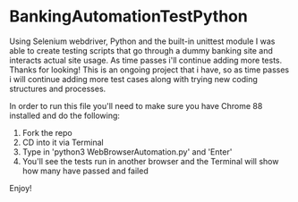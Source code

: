 # BankingAutomationTestPython
Using Selenium webdriver, Python and the built-in unittest module I was able to create testing scripts that go through a dummy banking site and interacts actual site usage. As time passes i'll continue adding more tests. Thanks for looking!
This is an ongoing project that i have, so as time passes i will continue adding more test cases along with trying new coding structures and processes.

In order to run this file you'll need to make sure you have Chrome 88 installed and do the following:

1. Fork the repo
2. CD into it via Terminal
3. Type in 'python3 WebBrowserAutomation.py' and 'Enter'
4. You'll see the tests run in another browser and the Terminal will show how many have passed and failed

Enjoy!
